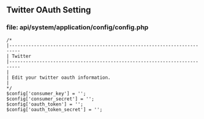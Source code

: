 ## Twitter OAuth Setting
### file: api/system/application/config/config.php
	/*
	|--------------------------------------------------------------------------
	| Twitter
	|--------------------------------------------------------------------------
	|
	| Edit your twitter oauth information.
	|
	*/
	$config['consumer_key'] = '';
	$config['consumer_secret'] = '';
	$config['oauth_token'] = '';
	$config['oauth_token_secret'] = '';

